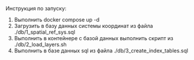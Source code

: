 Инструкция по запуску:

1. Выполнить docker compose up -d
2. Загрузить в базу данных системы координат из файла ./db/1_spatial_ref_sys.sql
3. Выполнить в контейнере с базой данных выполнить скрипт из ./db/2_load_layers.sh
4. Выполнить в базе данных sql из файла ./db/3_create_index_tables.sql